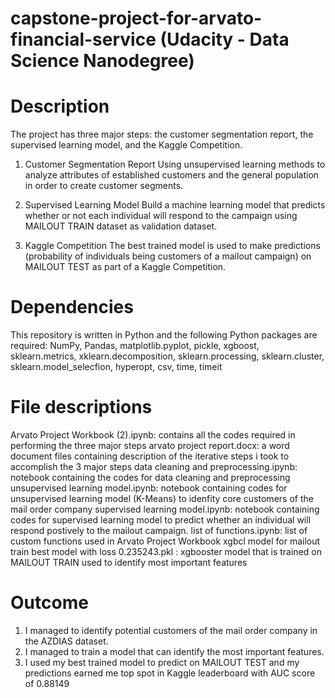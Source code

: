 # capstone-project-for-arvato-financial-service (Udacity - Data Science Nanodegree)

# Description
The project has three major steps: the customer segmentation report, the supervised learning model, and the Kaggle Competition.

1. Customer Segmentation Report
Using unsupervised learning methods to analyze attributes of established customers and the general population in order to create customer segments.

2. Supervised Learning Model
Build a machine learning model that predicts whether or not each individual will respond to the campaign using MAILOUT TRAIN dataset as validation dataset.

3. Kaggle Competition
The best trained model is used to make predictions (probability of individuals being customers of a mailout campaign)  on MAILOUT TEST as part of a Kaggle Competition. 

# Dependencies
This repository is written in Python and the following Python packages are required: NumPy, Pandas, matplotlib.pyplot, pickle, xgboost, sklearn.metrics, xklearn.decomposition, sklearn.processing,
sklearn.cluster, sklearn.model_selecfion, hyperopt, csv, time, timeit

# File descriptions

Arvato Project Workbook (2).ipynb: contains all the codes required in performing the three major steps
arvato project report.docx:  a word document files containing description of the iterative steps i took to accomplish the 3 major steps
data cleaning and preprocessing.ipynb: notebook containing the codes for data cleaning and preprocessing
unsupervised learning model.ipynb: notebook containing codes for unsupervised learning model (K-Means) to idenfity core customers of the mail order company
supervised learning model.ipynb: notebook containing codes for supervised learning model to predict whether an individual will respond postively to the mailout campaign.
list of functions.ipynb: list of custom functions used in Arvato Project Workbook
xgbcl model for mailout train best model with loss 0.235243.pkl : xgbooster model that is trained on MAILOUT TRAIN used to identify most important features

# Outcome
1) I managed to identify potential customers of the mail order company in the AZDIAS dataset. 
2) I managed to train a model that can identify the most important features.
3) I used my best trained model to predict on MAILOUT TEST and my predictions earned me top spot in Kaggle leaderboard with AUC score of 0.88149
